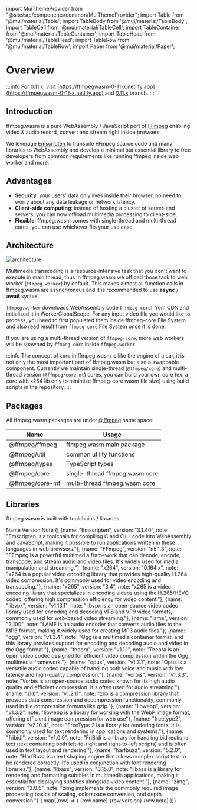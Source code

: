 import MuiThemeProvider from "@site/src/components/common/MuiThemeProvider";
import Table from '@mui/material/Table';
import TableBody from '@mui/material/TableBody';
import TableCell from '@mui/material/TableCell';
import TableContainer from '@mui/material/TableContainer';
import TableHead from '@mui/material/TableHead';
import TableRow from '@mui/material/TableRow';
import Paper from '@mui/material/Paper';

# Overview

:::info
For 0.11.x, visit [https://ffmpegwasm-0-11-x.netlify.app](https://ffmpegwasm-0-11-x.netlify.app)
and [0.11.x](https://github.com/ffmpegwasm/ffmpeg.wasm/tree/0.11.x) branch.
:::

## Introduction

ffmpeg.wasm is a pure WebAssembly / JavaScript port of [FFmpeg](https://www.ffmpeg.org/)
enabling video & audio record, convert and stream right inside browsers.

We leverage
[Emscripten](https://emscripten.org/) to transpile FFmpeg source code and many
libraries to WebAssembly and develop a minimal but essential library to free
developers from common requirements like running ffmpeg inside web worker and
more.

## Advantages

- **Security**: your users' data only lives inside their browser, no need to
    worry about any data leakage or network latency.
- **Client-side computing**: instead of hosting a cluster of server-end servers,
    you can now offload multimedia processing to client-side.
- **Flexible**: ffmpeg.wasm comes with single-thread and multi-thread cores, you
    can use whichever fits your use case.

## Architecture

![architecture](/img/ffmpegwasm-arch.png)

Multimedia transcoding is a resource-intensive task that you don't want to
execute in main thread, thus in ffmpeg.wasm we offload those task to web worker
(`ffmpeg.worker`) by default. This makes almost all function calls in ffmpeg.wasm
are asynchronous and it is recommended to use **async** / **await** syntax.

`ffmpeg.worker` downloads WebAssembly code (`ffmpeg-core`) from CDN
and initialized it in WorkerGlobalScope. For any input video file you would like
to process, you need to first populated them inside ffmpeg-core File System and
also read result from `ffmpeg-core` File System once it is done.

If you are using a multi-thread version of `ffmpeg-core`, more web workers will
be spawned by `ffmpeg-core` inside `ffmpeg.worker`

:::info
The concept of `core` in ffmpeg.wasm is like the engine of a car, it is not only
the most important part of ffmpeg.wasm but also a swappable component. Currently
we maintain single-thread (`@ffmpeg/core`) and multi-thread version
(`@ffmpeg/core-mt`) cores, you can build your own core (ex. a core with x264
 lib only to minimize ffmpeg-core.wasm file size) using build scripts in the repository.
:::

## Packages

All ffmpeg.wasm packages are under [@ffmpeg](https://www.npmjs.com/search?q=%40ffmpeg)
name space:

| Name | Usage |
| ---- | ----- |
| @ffmpeg/ffmpeg | ffmpeg.wasm main package |
| @ffmpeg/util | common utility functions |
| @ffmpeg/types | TypeScript types |
| @ffmpeg/core | single-thread ffmpeg.wasm core |
| @ffmpeg/core-mt | multi-thread ffmpeg.wasm core |

## Libraries

ffmpeg.wasm is built with toolchains / libraries:

<MuiThemeProvider>
    <TableContainer>
      <Table sx={{ minWidth: 650 }} aria-label="simple table">
        <TableHead>
          <TableRow>
            <TableCell align="center">Name</TableCell>
            <TableCell align="center">Version</TableCell>
            <TableCell align="center">Note</TableCell>
          </TableRow>
        </TableHead>
        <TableBody>
          {[
            {name: "Emscripten", version: "3.1.40", note: "Emscripten is a toolchain for compiling C and C++ code into WebAssembly and JavaScript, making it possible to run applications written in these languages in web browsers."},
            {name: "FFmpeg", version: "n5.1.3", note: "FFmpeg is a powerful multimedia framework that can decode, encode, transcode, and stream audio and video files. It's widely used for media manipulation and streaming."},
            {name: "x264", version: "0.164.x", note: "x264 is a popular video encoding library that provides high-quality H.264 video compression. It's commonly used for video encoding and transcoding."},
            {name: "x265", version: "3.4", note: "x265 is a video encoding library that specializes in encoding videos using the H.265/HEVC codec, offering high compression efficiency for video content."},
            {name: "libvpx", version: "v1.13.1", note: "libvpx is an open-source video codec library used for encoding and decoding VP8 and VP9 video formats, commonly used for web-based video streaming."},
            {name: "lame", version: "3.100", note: "LAME is an audio encoder that converts audio files to the MP3 format, making it widely used for creating MP3 audio files."},
            {name: "ogg", version: "v1.3.4", note: "Ogg is a multimedia container format, and this library provides support for encoding and decoding audio and video in the Ogg format."},
            {name: "theora", version: "v1.1.1", note: "Theora is an open video codec designed for efficient video compression within the Ogg multimedia framework."},
            {name: "opus", version: "v1.3.1", note: "Opus is a versatile audio codec capable of handling both voice and music with low latency and high-quality compression."},
            {name: "vorbis", version: "v1.3.3", note: "Vorbis is an open-source audio codec known for its high audio quality and efficient compression. It's often used for audio streaming."},
            {name: "zlib", version: "v1.2.11", note: "zlib is a compression library that provides data compression and decompression functionality, commonly used in file compression formats like gzip."},
            {name: "libwebp", version: "v1.3.2", note: "libwebp is a library for working with the WebP image format, offering efficient image compression for web use"},
            {name: "freetype2", version: "v2.10.4", note: "FreeType 2 is a library for rendering fonts. It is commonly used for text rendering in applications and systems."},
            {name: "fribidi", version: "v1.0.9", note: "FriBidi is a library for handling bidirectional text (text containing both left-to-right and right-to-left scripts) and is often used in text layout and rendering."},
            {name: "harfbuzz", version: "5.2.0", note: "HarfBuzz is a text shaping engine that allows complex script text to be rendered correctly. It's used in conjunction with font rendering libraries."},
            {name: "libass", version: "0.15.0", note: "libass is a library for rendering and formatting subtitles in multimedia applications, making it essential for displaying subtitles alongside video content."},
            {name: "zimg", version: "3.0.5", note: "zimg implements the commonly required image processing basics of scaling, colorspace conversion, and depth conversion."}
           ].map((row) => (
            <TableRow
              key={row.name}
            >
              <TableCell component="th" scope="row">
                {row.name}
              </TableCell>
              <TableCell align="left">{row.version}</TableCell>
              <TableCell align="left">{row.note}</TableCell>
            </TableRow>
          ))}
        </TableBody>
      </Table>
    </TableContainer>
</MuiThemeProvider>
